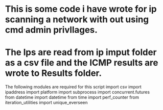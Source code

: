 # This is some code i have wrote for ip scanning a network with out using cmd admin privllages. 
# The Ips are read from ip imput folder as a csv file and the ICMP results are wrote to Results folder. 

The following modules are required for this script
import csv
import ipaddress
import platform
import subprocess
import concurrent.futures
from datetime import datetime
from time import perf_counter
from iteration_utilities import unique_everseen
